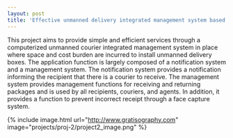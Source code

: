 ```yaml
---
layout: post
title: 'Effective unmanned delivery integrated management system based on substitute<br> (In progress...)'
---
```

 This project aims to provide simple and efficient services through a computerized unmanned courier integrated management
system in place where space and cost burden are incurred to install unmanned delivery boxes.
The application function is largely composed of a notification system and a management system.
The notification system provides a notification informing the recipient that there is a courier to receive.
The management system provides management functions for receiving and returning packages and is used by all recipients, couriers, and agents. 
 In addition, it provides a function to prevent incorrect receipt through a face capture system.




{% include image.html url="http://www.gratisography.com" image="projects/proj-2/project2_image.png" %}
